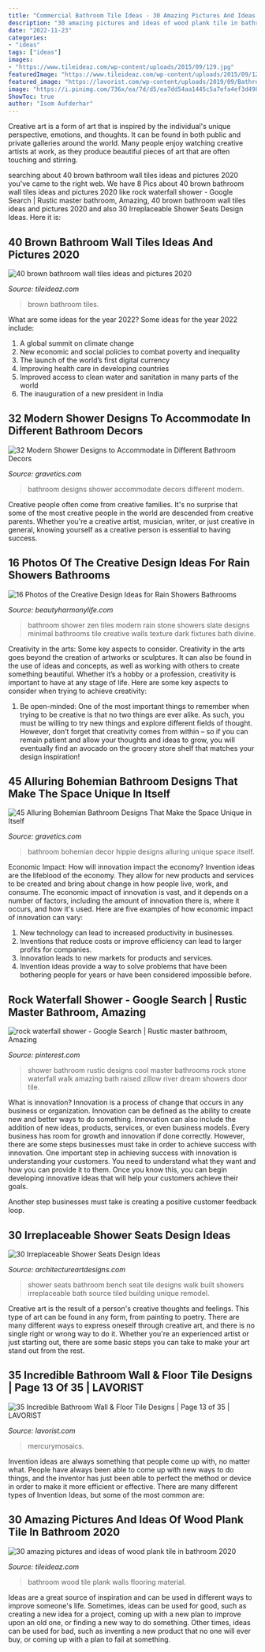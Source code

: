 ```yaml
---
title: "Commercial Bathroom Tile Ideas - 30 Amazing Pictures And Ideas Of Wood Plank Tile In Bathroom 2020"
description: "30 amazing pictures and ideas of wood plank tile in bathroom 2020"
date: "2022-11-23"
categories:
- "ideas"
tags: ["ideas"]
images:
- "https://www.tileideaz.com/wp-content/uploads/2015/09/129.jpg"
featuredImage: "https://www.tileideaz.com/wp-content/uploads/2015/09/129.jpg"
featured_image: "https://lavorist.com/wp-content/uploads/2019/09/Bathroom-tiles-floor-wall-modern-ideas-white-moroccan-vintage-13.jpg"
image: "https://i.pinimg.com/736x/ea/7d/d5/ea7dd54aa1445c5a7efa4ef3d4983843--rustic-master-bathroom-master-bathrooms.jpg"
ShowToc: true
author: "Isom Aufderhar"
---
```



Creative art is a form of art that is inspired by the individual's unique perspective, emotions, and thoughts. It can be found in both public and private galleries around the world. Many people enjoy watching creative artists at work, as they produce beautiful pieces of art that are often touching and stirring.

	

		
searching about 40 brown bathroom wall tiles ideas and pictures 2020 you've came to the right web. We have 8 Pics about 40 brown bathroom wall tiles ideas and pictures 2020 like rock waterfall shower - Google Search | Rustic master bathroom, Amazing, 40 brown bathroom wall tiles ideas and pictures 2020 and also 30 Irreplaceable Shower Seats Design Ideas. Here it is:
		
    
## 40 Brown Bathroom Wall Tiles Ideas And Pictures 2020

<img loading=lazy src="https://www.tileideaz.com/wp-content/uploads/2015/03/brown_bathroom_wall_tiles_15.jpg" onerror="this.onerror=null;this.src='https://tse2.mm.bing.net/th?id=OIP.kQWQg3rs2tjhdDEHMe-f6AHaLU&amp;pid=15.1';" alt="40 brown bathroom wall tiles ideas and pictures 2020">

_Source: tileideaz.com_

>brown bathroom tiles. 

	

What are some ideas for the year 2022?
Some ideas for the year 2022 include: 
1. A global summit on climate change 
2. New economic and social policies to combat poverty and inequality 
3. The launch of the world’s first digital currency 
4. Improving health care in developing countries 
5. Improved access to clean water and sanitation in many parts of the world 
6. The inauguration of a new president in India 

    
## 32 Modern Shower Designs To Accommodate In Different Bathroom Decors

<img loading=lazy src="http://www.gravetics.com/wp-content/uploads/2017/05/tiny-bathroom-designs.jpg" onerror="this.onerror=null;this.src='https://tse2.mm.bing.net/th?id=OIP.LgVk7oAPjtOBylVqzhmxBAHaJ5&amp;pid=15.1';" alt="32 Modern Shower Designs to Accommodate in Different Bathroom Decors">

_Source: gravetics.com_

>bathroom designs shower accommodate decors different modern. 

	

Creative people often come from creative families. It's no surprise that some of the most creative people in the world are descended from creative parents. Whether you're a creative artist, musician, writer, or just creative in general, knowing yourself as a creative person is essential to having success.

    
## 16 Photos Of The Creative Design Ideas For Rain Showers Bathrooms

<img loading=lazy src="https://beautyharmonylife.com/wp-content/uploads/2013/09/thumbs_351076_0_8-5120-modern-bathroom.jpg" onerror="this.onerror=null;this.src='https://tse1.mm.bing.net/th?id=OIP.6s2HOfAKOXr0unBbPyaw5gHaLJ&amp;pid=15.1';" alt="16 Photos of the Creative Design Ideas for Rain Showers Bathrooms">

_Source: beautyharmonylife.com_

>bathroom shower zen tiles modern rain stone showers slate designs minimal bathrooms tile creative walls texture dark fixtures bath divine. 

	

Creativity in the arts: Some key aspects to consider.
Creativity in the arts goes beyond the creation of artworks or sculptures. It can also be found in the use of ideas and concepts, as well as working with others to create something beautiful. Whether it’s a hobby or a profession, creativity is important to have at any stage of life. Here are some key aspects to consider when trying to achieve creativity: 
1) Be open-minded: One of the most important things to remember when trying to be creative is that no two things are ever alike. As such, you must be willing to try new things and explore different fields of thought. However, don’t forget that creativity comes from within – so if you can remain patient and allow your thoughts and ideas to grow, you will eventually find an avocado on the grocery store shelf that matches your design inspiration!

    
## 45 Alluring Bohemian Bathroom Designs That Make The Space Unique In Itself

<img loading=lazy src="http://www.gravetics.com/wp-content/uploads/2017/08/Hippie-Style-Bathroom-Decor.jpg" onerror="this.onerror=null;this.src='https://tse4.mm.bing.net/th?id=OIP.7H1I_-4SU6lpr3aTCCkSUQHaLH&amp;pid=15.1';" alt="45 Alluring Bohemian Bathroom Designs That Make the Space Unique in Itself">

_Source: gravetics.com_

>bathroom bohemian decor hippie designs alluring unique space itself. 

	

Economic Impact: How will innovation impact the economy?
Invention ideas are the lifeblood of the economy. They allow for new products and services to be created and bring about change in how people live, work, and consume. The economic impact of innovation is vast, and it depends on a number of factors, including the amount of innovation there is, where it occurs, and how it's used. Here are five examples of how economic impact of innovation can vary: 
1. New technology can lead to increased productivity in businesses. 
2. Inventions that reduce costs or improve efficiency can lead to larger profits for companies. 
3. Innovation leads to new markets for products and services. 
4. Invention ideas provide a way to solve problems that have been bothering people for years or have been considered impossible before. 

    
## Rock Waterfall Shower - Google Search | Rustic Master Bathroom, Amazing

<img loading=lazy src="https://i.pinimg.com/736x/ea/7d/d5/ea7dd54aa1445c5a7efa4ef3d4983843--rustic-master-bathroom-master-bathrooms.jpg" onerror="this.onerror=null;this.src='https://tse3.mm.bing.net/th?id=OIP.jlnrk937rPNK5hfcy2S3vwHaLH&amp;pid=15.1';" alt="rock waterfall shower - Google Search | Rustic master bathroom, Amazing">

_Source: pinterest.com_

>shower bathroom rustic designs cool master bathrooms rock stone waterfall walk amazing bath raised zillow river dream showers door tile. 

	

What is innovation?
Innovation is a process of change that occurs in any business or organization. Innovation can be defined as the ability to create new and better ways to do something. Innovation can also include the addition of new ideas, products, services, or even business models. Every business has room for growth and innovation if done correctly. However, there are some steps businesses must take in order to achieve success with innovation.
One important step in achieving success with innovation is understanding your customers. You need to understand what they want and how you can provide it to them. Once you know this, you can begin developing innovative ideas that will help your customers achieve their goals.

Another step businesses must take is creating a positive customer feedback loop.

    
## 30 Irreplaceable Shower Seats Design Ideas

<img loading=lazy src="http://www.architectureartdesigns.com/wp-content/uploads/2013/07/mossbuildinganddesign._com.jpg" onerror="this.onerror=null;this.src='https://tse1.mm.bing.net/th?id=OIP.taSzky_b000cqg6TYaVSOQAAAA&amp;pid=15.1';" alt="30 Irreplaceable Shower Seats Design Ideas">

_Source: architectureartdesigns.com_

>shower seats bathroom bench seat tile designs walk built showers irreplaceable bath source tiled building unique remodel. 

	

Creative art is the result of a person's creative thoughts and feelings. This type of art can be found in any form, from painting to poetry. There are many different ways to express oneself through creative art, and there is no single right or wrong way to do it. Whether you're an experienced artist or just starting out, there are some basic steps you can take to make your art stand out from the rest.

    
## 35 Incredible Bathroom Wall &amp; Floor Tile Designs | Page 13 Of 35 | LAVORIST

<img loading=lazy src="https://lavorist.com/wp-content/uploads/2019/09/Bathroom-tiles-floor-wall-modern-ideas-white-moroccan-vintage-13.jpg" onerror="this.onerror=null;this.src='https://tse4.mm.bing.net/th?id=OIP.2PRKM7NtyIsbQsHIhhtplgHaLT&amp;pid=15.1';" alt="35 Incredible Bathroom Wall &amp; Floor Tile Designs | Page 13 of 35 | LAVORIST">

_Source: lavorist.com_

>mercurymosaics. 

	

Invention ideas are always something that people come up with, no matter what. People have always been able to come up with new ways to do things, and the inventor has just been able to perfect the method or device in order to make it more efficient or effective. There are many different types of Invention Ideas, but some of the most common are:

    
## 30 Amazing Pictures And Ideas Of Wood Plank Tile In Bathroom 2020

<img loading=lazy src="https://www.tileideaz.com/wp-content/uploads/2015/09/129.jpg" onerror="this.onerror=null;this.src='https://tse1.mm.bing.net/th?id=OIP.VdGEzd0IGlpqWNcp9PQJegHaLG&amp;pid=15.1';" alt="30 amazing pictures and ideas of wood plank tile in bathroom 2020">

_Source: tileideaz.com_

>bathroom wood tile plank walls flooring material. 

	

Ideas are a great source of inspiration and can be used in different ways to improve someone's life. Sometimes, ideas can be used for good, such as creating a new idea for a project, coming up with a new plan to improve upon an old one, or finding a new way to do something. Other times, ideas can be used for bad, such as inventing a new product that no one will ever buy, or coming up with a plan to fail at something.

